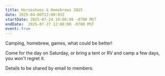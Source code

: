 ```yaml
---
title: Horseshoes & Homebrews 2025
date: 2025-04-06T13:09:03Z
startDate: 2025-07-24 10:00:00 -0700 MST
endDate:  2025-07-27 12:00:00 -0700 MST
event: true
---
```


Camping, homebrew, games, what could be better!

Come for the day on Saturday, or bring a tent or RV and camp a few days, you won't regret it.

Details to be shared by email to members.
